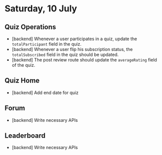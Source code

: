 # Saturday, 10 July

## Quiz Operations

- [backend] Whenever a user participates in a quiz, update the `totalParticipant` field in the quiz.
- [backend] Whenever a user flip his subscription status, the `totalSubscribed` field in the quiz should be updated.
- [backend] The post review route should update the `averageRating` field of the quiz.

## Quiz Home

- [backend] Add end date for quiz

## Forum

- [backend] Write necessary APIs

## Leaderboard

- [backend] Write necessary APIs
